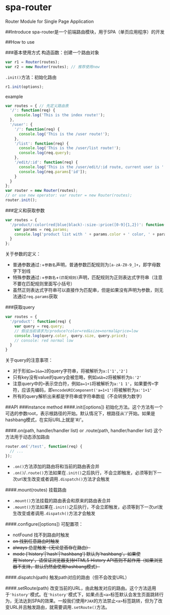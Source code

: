 # spa-router
Router Module for Single Page Application

##Introduce
spa-router是一个前端路由模块，用于SPA（单页应用程序）的开发

##How to use

###基本使用方式
构造函数：创建一个路由对象
```javascript
var r1 = Router(routes);
var r2 = new Router(routes); // 推荐使用new
```
`.init()`方法：初始化路由
```javascript
r1.init(options);
```
example
```javascript
var routes = { // 先定义路由表
  '/': function(req) {
    console.log('This is the index route!');
  },
  '/user': {
    '/': function(req) {
      console.log('This is the /user route!');
    },
    '/list': function(req) {
      console.log('This is the /user/list route!');
      console.log(req.query);
    },
    '/edit/:id': function(req) {
      console.log('This is the /user/edit/:id route, current user is ' + req.params.id);
      console.log(req.params['id']);
    }
  }
};
var router = new Router(routes);
// or use new operator: var router = new Router(routes);
router.init();
```

###定义和获取参数
```javascript
var routes = {
  '/product/:color(red|blue|black)-:size-:price([0-9]{1,2})': function(req) {
    var params = req.params;
    console.log('product list with ' + params.color + ' color, ' + params.size + ' size and ' + params.price + ' price');
  }
};
```
关于参数的定义：
+ 普通参数通过`:`+`参数名`声明，普通参数匹配规则为`[a-zA-Z0-9_]+`，即字母数字下划线
+ 特殊参数通过`:`+`参数名`+`(匹配规则)`声明，匹配规则为正则表达式字符串（注意不要在匹配规则里面写小括号）
+ 虽然正则表达式字符串可以直接作为匹配串，但是如果没有声明为参数，则无法通过`req.params`获取

###获取query
```javascript
var routes = {
  '/product': function(req) {
    var query = req.query;
    // 假设当前请求为/produce?color=red&size=normal&price=low
    console.log(query.color, query.size, query.price);
    // console: red normal low
  }
}
```
关于query的注意事项：
+ 对于形如`a=1&a=2`的query字符串，将被解析为`a:['1','2']`
+ 只有key没有value的query会被忽略，例如`a&b=2`将被解析为`b:'2'`
+ 注意query中的`+`表示空白符，例如`a=1+1`将被解析为`a:'1 1'`，如果要传`+`字符，应该先编码，即`encodeURIComponent('a=1+1')`将被解析为`a:'1+1'`
+ 所有的query解析出来都是字符串或字符串数组（不会转换为数字）

##API
###instance method
####.init([options])
初始化方法。这个方法有一个可选的参数root，表示根路径的开始。默认情况下，根路径从'/'开始。如果是hashbang模式，在实际URL上就是'#/'。

####.on(path, handler/handler list) or .route(path, handler/handler list)
这个方法用于动态添加路由
```javascript
router.on('/test', function(req) {
  // ...
});
```
+ `.on()`方法添加的路由将和当前的路由表合并
+ `.on()`/`.route()`方法如果在`.init()`之后执行，不会立即触发，必须等到下一次url发生改变或者调用`.dispatch()`方法才会触发

####.mount(routes)
挂载路由
+ `.mount()`方法挂载的路由表会和原来的路由表合并
+ `.mount()`方法如果在`.init()`之后执行，不会立即触发，必须等到下一次url发生改变或者调用`.dispatch()`方法才会触发

####.configure([options])
可配置项：
+ notFound 找不到路由时触发
+ <s>on 找到任意路由时触发</s>
+ <s>always 总是触发（无论是否存在路由）</s>
+ <s>mode ['history'|'hash'|'hashbang'] 默认为'hashbang'，如果使用'history'，请保证浏览器支持HTML5 History API否则不起作用（如果浏览器不支持，默认仍然会使用hashbang模式）</s>

####.dispatch(path)
触发path对应的路由（但不会改变URL）

####.setRoute(path)
改变当前的URL，由此触发对应的路由。这个方法适用于`'history'`模式。在`'history'`模式下，如果点击`<a>`标签默认会发生页面跳转行为，无法达到SPA的效果。一般我们使用`PJAX`的方法禁止`<a>`标签跳转，但为了改变URL并且触发路由，就需要调用`.setRoute()`方法。
